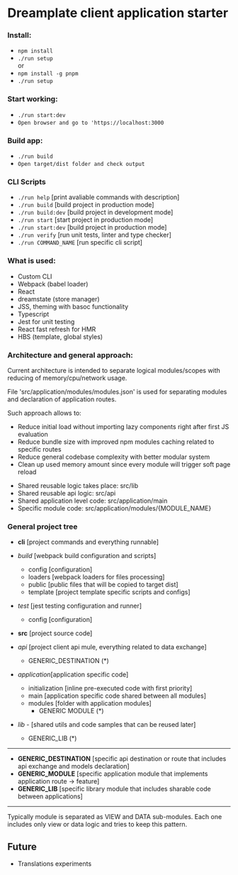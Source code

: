 # Dreamplate client application starter

### Install:
- `npm install`
- `./run setup` <br/>
    or
- `npm install -g pnpm`
- `./run setup`

### Start working:
- `./run start:dev`
- `Open browser and go to 'https://localhost:3000`

### Build app:
- `./run build`
- `Open target/dist folder and check output`

### CLI Scripts
- `./run help` [print avaliable commands with description]
- `./run build` [build project in production mode]
- `./run build:dev` [build project in development mode]
- `./run start` [start project in production mode]
- `./run start:dev` [build project in production mode]
- `./run verify` [run unit tests, linter and type checker]
- `./run COMMAND_NAME` [run specific cli script]

### What is used:
- Custom CLI
- Webpack (babel loader)
- React 
- dreamstate (store manager)
- JSS, theming with basoc functionality
- Typescript
- Jest for unit testing
- React fast refresh for HMR
- HBS (template, global styles)

### Architecture and general approach:

Current architecture is intended to separate logical modules/scopes with reducing of memory/cpu/network usage.

File 'src/application/modules/modules.json' is used for separating modules and declaration of application routes.

Such approach allows to:
  - Reduce initial load without importing lazy components right after first JS evaluation
  - Reduce bundle size with improved npm modules caching related to specific routes
  - Reduce general codebase complexity with better modular system
  - Clean up used memory amount since every module will trigger soft page reload

* Shared reusable logic takes place: src/lib 
* Shared reusable api logic: src/api 
* Shared application level code: src/application/main
* Specific module code: src/application/modules/{MODULE_NAME}

### General project tree

- **cli** [project commands and everything runnable]

- _build_ [webpack build configuration and scripts]
   - config [configuration]
   - loaders [webpack loaders for files processing]
   - public [public files that will be copied to target dist]
   - template [project template specific scripts and configs]

- _test_ [jest testing configuration and runner]
   - config [configuration]

- **src** [project source code]

- _api_ [project client api mule, everything related to data exchange]
  - GENERIC_DESTINATION (*)

- _application_[application specific code]
  - initialization [inline pre-executed code with first priority]
  - main [application specific code shared between all modules]
  - modules [folder with application modules]
    - GENERIC MODULE (*)

- _lib_ - [shared utils and code samples that can be reused later]
  - GENERIC_LIB (*)

---
    
+ **GENERIC_DESTINATION** [specific api destination or route that includes api exchange and models declaration]
+ **GENERIC_MODULE** [specific application module that implements application route -> feature]
+ **GENERIC_LIB** [specific library module that includes sharable code between applications]

--- 

Typically module is separated as VIEW and DATA sub-modules. Each one includes only view or data logic and tries to keep this pattern.

## Future
- Translations experiments

